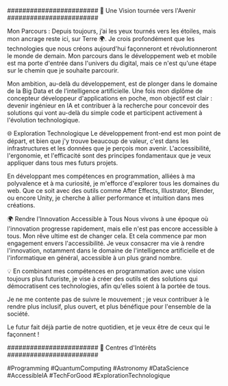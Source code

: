 ######################## 🚀 Une Vision tournée vers l'Avenir ########################

Mon Parcours :
Depuis toujours, j’ai les yeux tournés vers les étoiles, mais mon ancrage reste ici, sur Terre 🌍. Je crois profondément que les technologies que nous créons aujourd'hui façonneront et révolutionneront le monde de demain. Mon parcours dans le développement web et mobile est ma porte d'entrée dans l'univers du digital, mais ce n'est qu'une étape sur le chemin que je souhaite parcourir.

Mon ambition, au-delà du développement, est de plonger dans le domaine de la Big Data et de l’intelligence artificielle. Une fois mon diplôme de concepteur développeur d'applications en poche, mon objectif est clair : devenir ingénieur en IA et contribuer à la recherche pour concevoir des solutions qui vont au-delà du simple code et participent activement à l'évolution technologique.

🌐 Exploration Technologique
Le développement front-end est mon point de départ, et bien que j'y trouve beaucoup de valeur, c'est dans les infrastructures et les données que je perçois mon avenir. L'accessibilité, l'ergonomie, et l'efficacité sont des principes fondamentaux que je veux appliquer dans tous mes futurs projets.

En développant mes compétences en programmation, alliées à ma polyvalence et à ma curiosité, je m'efforce d'explorer tous les domaines du web. Que ce soit avec des outils comme After Effects, Illustrator, Blender, ou encore Unity, je cherche à allier performance et intuition dans mes créations.

🌍 Rendre l'Innovation Accessible à Tous
Nous vivons à une époque où l'innovation progresse rapidement, mais elle n'est pas encore accessible à tous. Mon rêve ultime est de changer cela. Et cela commence par mon engagement envers l'accessibilité. Je veux consacrer ma vie à rendre l'innovation, notamment dans le domaine de l'intelligence artificielle et de l'informatique en général, accessible à un plus grand nombre.

💡 En combinant mes compétences en programmation avec une vision toujours plus futuriste, je vise à créer des outils et des solutions qui démocratisent ces technologies, afin qu'elles soient à la portée de tous.

Je ne me contente pas de suivre le mouvement ; je veux contribuer à le rendre plus inclusif, plus ouvert, et plus bénéfique pour l'ensemble de la société.

Le futur fait déjà partie de notre quotidien, et je veux être de ceux qui le façonnent !

######################## 🎈 Centres d'Intérêts ########################

#Programming
#QuantumComputing
#Astronomy
#DataScience
#AccessibleIA
#TechForGood
#ExplorationTechnologique
